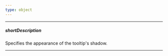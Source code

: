```yaml
---
type: object
---
```

---
##### shortDescription
Specifies the appearance of the tooltip's shadow.

---
